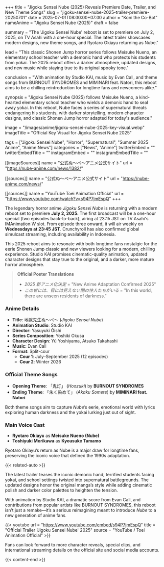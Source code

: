+++
title = "Jigoku Sensei Nube (2025) Reveals Premiere Date, Trailer, and New Theme Songs"
slug = "jigoku-sensei-nube-2025-trailer-premiere-20250701"
date = 2025-07-01T08:00:00+07:00
author = "Koni the Co-Bot"
nameAnime = "Jigoku Sensei Nube (2025)"
draft = false

summary = "The 'Jigoku Sensei Nube' reboot is set to premiere on July 2, 2025, on TV Asahi with a one-hour special. The latest trailer showcases modern designs, new theme songs, and Ryotaro Okiayu returning as Nube."

lead = "This classic Shonen Jump horror series follows Meisuke Nueno, an elementary school teacher with a demonic hand who protects his students from yokai. The 2025 reboot offers a darker atmosphere, updated designs, and new music while staying true to its original spooky tone."

conclusion = "With animation by Studio KAI, music by Evan Call, and theme songs from BURNOUT SYNDROMES and MIMiNARI feat. Natori, this reboot aims to be a chilling reintroduction for longtime fans and newcomers alike."

synopsis = "Jigoku Sensei Nube (2025) follows Meisuke Nueno, a kind-hearted elementary school teacher who wields a demonic hand to seal away yokai. In this reboot, Nube faces a series of supernatural threats endangering his students, with darker storytelling, modern character designs, and classic Shonen Jump horror adapted for today's audience."

image = "/images/anime/jigoku-sensei-nube-2025-key-visual.webp"
imageTitle = "Official Key Visual for Jigoku Sensei Nube 2025"

tags = ["Jigoku Sensei Nube", "Horror", "Supernatural", "Summer 2025 Anime", "Anime News"]
categories = ["News", "Anime"]
twitterEmbed = ""
twitterEmbedTitle = ""
instagramEmbed = ""
instagramEmbedTitle = ""

[[imageSources]]
name = "公式ぬ～べ～アニメ公式サイト"
url = "https://nube-anime.com/news/1382/"

[[sources]]
name = "公式ぬ～べ～アニメ公式サイト"
url = "https://nube-anime.com/news/"

[[sources]]
name = "YouTube Toei Animation Official"
url = "https://www.youtube.com/watch?v=s94P7jmEspQ"
+++

The legendary horror anime *Jigoku Sensei Nube* is returning with a modern reboot set to premiere **July 2, 2025**. The first broadcast will be a one-hour special (two episodes back-to-back), airing at 23:15 JST on TV Asahi's IMAnimation W slot. From episode three onward, it will air weekly on **Wednesdays at 23:45 JST**. Crunchyroll has also confirmed global simulcast streaming, including availability in Indonesia.

This 2025 reboot aims to resonate with both longtime fans nostalgic for the eerie Shonen Jump classic and new viewers looking for a modern, chilling experience. Studio KAI promises cinematic-quality animation, updated character designs that stay true to the original, and a darker, more mature horror atmosphere.

> **Official Poster Translations**
> - *2025 新アニメ化決定* = "New Anime Adaptation Confirmed 2025"
> - *この世には、目には見えない闇の住人たちがいる* = "In this world, there are unseen residents of darkness."

### Anime Details
- **Title**: 地獄先生ぬ〜べ〜 (*Jigoku Sensei Nube*)
- **Animation Studio**: Studio KAI
- **Director**: Yasuyuki Ōishi
- **Series Composition**: Yoshiki Okusa
- **Character Design**: Yū Yoshiyama, Atsuko Takahashi
- **Music**: Evan Call
- **Format**: Split-cour
  - **Cour 1**: July–September 2025 (12 episodes)
  - **Cour 2**: Winter 2026

### Official Theme Songs
- **Opening Theme**: 「鬼灯」 (*Hoozuki*) by **BURNOUT SYNDROMES**
- **Ending Theme**: 「朱く染めて」 (*Akaku Somete*) by **MIMiNARI feat. Natori**

Both theme songs aim to capture *Nube*’s eerie, emotional world with lyrics exploring human darkness and the yokai lurking just out of sight.

### Main Voice Cast
- **Ryotaro Okiayu** as **Meisuke Nueno (Nube)**
- **Toshiyuki Morikawa** as **Kyousuke Tamamo**

Ryotaro Okiayu’s return as Nube is a major draw for longtime fans, preserving the iconic voice that defined the 1990s adaptation.

{{< related-auto >}}

The latest trailer teases the iconic demonic hand, terrified students facing yokai, and school settings twisted into supernatural battlegrounds. The updated designs honor the original manga’s style while adding cinematic polish and darker color palettes to heighten the tension.

With animation by Studio KAI, a dramatic score from Evan Call, and contributions from popular artists like BURNOUT SYNDROMES, this reboot isn’t just a remake—it’s a serious reimagining meant to introduce *Nube* to a new generation of anime fans.

{{< youtube
url = "https://www.youtube.com/embed/s94P7jmEspQ"
title = "Official Trailer 'Jigoku Sensei Nube' 2025"
source = "YouTube / Toei Animation Official" >}}

Fans can look forward to more character reveals, special clips, and international streaming details on the official site and social media accounts.

{{< content-end >}}
